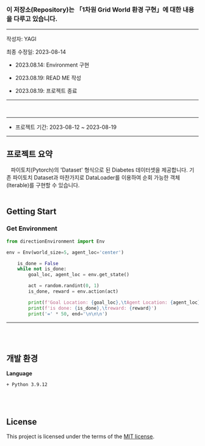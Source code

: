### 이 저장소(Repository)는 「1차원 Grid World 환경 구현」에 대한 내용을 다루고 있습니다.

***
작성자: YAGI<br>

최종 수정일: 2023-08-14
+ 2023.08.14: Environment 구현

+ 2023.08.19: READ ME 작성

+ 2023.08.19: 프로젝트 종료
***

<br>

***
+ 프로젝트 기간: 2023-08-12 ~ 2023-08-19
***

## 프로젝트 요약
&nbsp;&nbsp;
파이토치(Pytorch)의 'Dataset' 형식으로 된 Diabetes 데이터셋을 제공합니다. 기존 파이토치 Dataset과 마찬가지로 DataLoader를 이용하여 순회 가능한 객체(Iterable)를 구현할 수 있습니다.
<br><br>

## Getting Start

### Get Environment
```python
from directionEnvironment import Env

env = Env(world_size=5, agent_loc='center')

    is_done = False
    while not is_done:
        goal_loc, agent_loc = env.get_state()

        act = random.randint(0, 1)
        is_done, reward = env.action(act)

        print(f'Goal Location: {goal_loc},\tAgent Location: {agent_loc}')
        print(f'is done: {is_done},\treward: {reward}')
        print('=' * 50, end='\n\n\n')
```
***
<br><br>


## 개발 환경
**Language**

    + Python 3.9.12


<br><br>

## License
This project is licensed under the terms of the [MIT license](https://github.com/YAGI0423/direction_environment/blob/main/LICENSE).